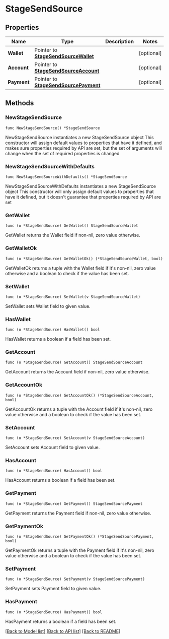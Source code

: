 # StageSendSource

## Properties

Name | Type | Description | Notes
------------ | ------------- | ------------- | -------------
**Wallet** | Pointer to [**StageSendSourceWallet**](StageSendSourceWallet.md) |  | [optional] 
**Account** | Pointer to [**StageSendSourceAccount**](StageSendSourceAccount.md) |  | [optional] 
**Payment** | Pointer to [**StageSendSourcePayment**](StageSendSourcePayment.md) |  | [optional] 

## Methods

### NewStageSendSource

`func NewStageSendSource() *StageSendSource`

NewStageSendSource instantiates a new StageSendSource object
This constructor will assign default values to properties that have it defined,
and makes sure properties required by API are set, but the set of arguments
will change when the set of required properties is changed

### NewStageSendSourceWithDefaults

`func NewStageSendSourceWithDefaults() *StageSendSource`

NewStageSendSourceWithDefaults instantiates a new StageSendSource object
This constructor will only assign default values to properties that have it defined,
but it doesn't guarantee that properties required by API are set

### GetWallet

`func (o *StageSendSource) GetWallet() StageSendSourceWallet`

GetWallet returns the Wallet field if non-nil, zero value otherwise.

### GetWalletOk

`func (o *StageSendSource) GetWalletOk() (*StageSendSourceWallet, bool)`

GetWalletOk returns a tuple with the Wallet field if it's non-nil, zero value otherwise
and a boolean to check if the value has been set.

### SetWallet

`func (o *StageSendSource) SetWallet(v StageSendSourceWallet)`

SetWallet sets Wallet field to given value.

### HasWallet

`func (o *StageSendSource) HasWallet() bool`

HasWallet returns a boolean if a field has been set.

### GetAccount

`func (o *StageSendSource) GetAccount() StageSendSourceAccount`

GetAccount returns the Account field if non-nil, zero value otherwise.

### GetAccountOk

`func (o *StageSendSource) GetAccountOk() (*StageSendSourceAccount, bool)`

GetAccountOk returns a tuple with the Account field if it's non-nil, zero value otherwise
and a boolean to check if the value has been set.

### SetAccount

`func (o *StageSendSource) SetAccount(v StageSendSourceAccount)`

SetAccount sets Account field to given value.

### HasAccount

`func (o *StageSendSource) HasAccount() bool`

HasAccount returns a boolean if a field has been set.

### GetPayment

`func (o *StageSendSource) GetPayment() StageSendSourcePayment`

GetPayment returns the Payment field if non-nil, zero value otherwise.

### GetPaymentOk

`func (o *StageSendSource) GetPaymentOk() (*StageSendSourcePayment, bool)`

GetPaymentOk returns a tuple with the Payment field if it's non-nil, zero value otherwise
and a boolean to check if the value has been set.

### SetPayment

`func (o *StageSendSource) SetPayment(v StageSendSourcePayment)`

SetPayment sets Payment field to given value.

### HasPayment

`func (o *StageSendSource) HasPayment() bool`

HasPayment returns a boolean if a field has been set.


[[Back to Model list]](../README.md#documentation-for-models) [[Back to API list]](../README.md#documentation-for-api-endpoints) [[Back to README]](../README.md)



